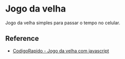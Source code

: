 # Jogo da velha

Jogo da velha simples para passar o tempo no celular.
## Reference

 - [CodigoRapido - Jogo da velha com javascript](https://www.youtube.com/watch?v=tPhaWYJ6PMc)
